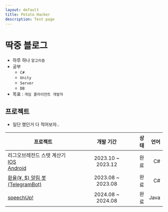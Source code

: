 ```yaml
---
layout: default
title: Potato Hacker
description: Test page
---
```

# 딱중 블로그
- 하루 하나 `알고리즘`
- 공부
  - `C#`
  - `Unity`
  - `Server`
  - `DB`
- 목표 : `게임 클라이언트 개발자`


## 프로젝트
- 일단 했던거 다 적어보자..

| 프로젝트                                                                                                                                                              |       개발 기간       | 상태 |   언어 |
|-------------------------------------------------------------------------------------------------------------------------------------------------------------------|:-----------------:|---:|-----:| 
| 리그오브레전드 스텟 계산기<br/>[IOS](https://apps.apple.com/kr/app/lsc/id6474672851)<br/>[Android](https://play.google.com/store/apps/details?id=com.xorwns.LSC&pcampaignid=web_share) | 2023.10 ~ 2023.12 | 완료 |   C# |
| [환율(¥, $) 알림 봇(TelegramBot)](https://t.me/+I7TX9FytP9JhN2NL%20%20//%ED%98%84%EC%9E%AC%20%EC%9A%B4%EC%98%81%EC%A4%91%EC%9D%B8%20%ED%85%94%EB%A0%88%EA%B7%B8%EB%9E%A8%20%EC%B1%84%EB%84%90) | 2023.08 ~ 2023.08 | 완료 |   C# |
| [speechUp!](https://github.com/xorwns118/E2E2-SPEECH-UP/tree/develop)                                                                                             | 2024.08 ~ 2024.08 | 완료 | Java |